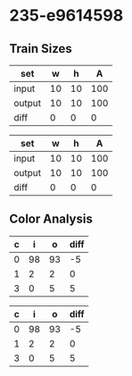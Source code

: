# 235-e9614598
## Train Sizes

|set|w|h|A|
|---|---|---|---|
|input|10|10|100|
|output|10|10|100|
|diff|0|0|0|


|set|w|h|A|
|---|---|---|---|
|input|10|10|100|
|output|10|10|100|
|diff|0|0|0|


## Color Analysis

|c|i|o|diff|
|---|---|---|---|
|0|98|93|-5|
|1|2|2|0|
|3|0|5|5|


|c|i|o|diff|
|---|---|---|---|
|0|98|93|-5|
|1|2|2|0|
|3|0|5|5|

